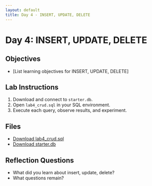 ```yaml
---
layout: default
title: Day 4 - INSERT, UPDATE, DELETE
---
```


# Day 4: INSERT, UPDATE, DELETE

## Objectives
- [List learning objectives for INSERT, UPDATE, DELETE]

## Lab Instructions
1. Download and connect to `starter.db`.
2. Open `lab4_crud.sql` in your SQL environment.
3. Execute each query, observe results, and experiment.

## Files
- [Download lab4_crud.sql](../../sql/lab4_crud.sql)
- [Download starter.db](../../db/starter.db)

## Reflection Questions
- What did you learn about insert, update, delete?
- What questions remain?
